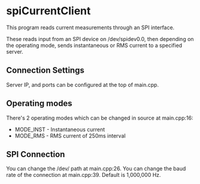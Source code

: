 # spiCurrentClient
This program reads current measurements through an SPI interface.

These reads input from an SPI device on /dev/spidev0.0, then depending on the operating mode, sends instantaneous
or RMS current to a specified server.

## Connection Settings
Server IP, and ports can be configured at the top of main.cpp.

## Operating modes
There's 2 operating modes which can be changed in source at main.cpp:16:
* MODE_INST - Instantaneous current
* MODE_RMS - RMS current of 250ms interval

## SPI Connection
You can change the /dev/ path at main.cpp:26.
You can change the baud rate of the connection at main.cpp:39. Default is 1,000,000 Hz.
